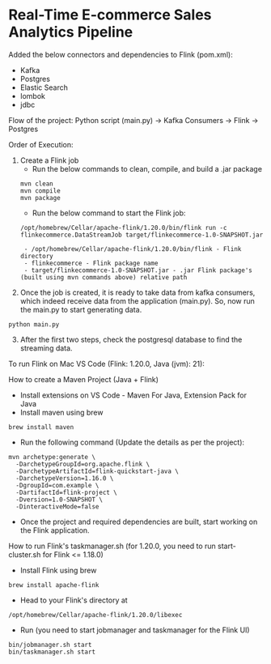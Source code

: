 # Real-Time E-commerce Sales Analytics Pipeline

Added the below connectors and dependencies to Flink (pom.xml):
- Kafka 
- Postgres
- Elastic Search
- lombok
- jdbc

Flow of the project:
Python script (main.py) -> Kafka Consumers -> Flink -> Postgres

Order of Execution:
1) Create a Flink job
    - Run the below commands to clean, compile, and build a .jar package
    ```
    mvn clean
    mvn compile
    mvn package
    ```
    - Run the below command to start the Flink job:
    ```
    /opt/homebrew/Cellar/apache-flink/1.20.0/bin/flink run -c flinkecommerce.DataStreamJob target/flinkecommerce-1.0-SNAPSHOT.jar
    ```
        - /opt/homebrew/Cellar/apache-flink/1.20.0/bin/flink - Flink directory
        - flinkecommerce - Flink package name
        - target/flinkecommerce-1.0-SNAPSHOT.jar - .jar Flink package's (built using mvn commands above) relative path

2) Once the job is created, it is ready to take data from kafka consumers, which indeed receive data from the application (main.py). So, now run the main.py to start generating data.
```
python main.py
```

3) After the first two steps, check the postgresql database to find the streaming data. 



To run Flink on Mac VS Code (Flink: 1.20.0, Java (jvm): 21):

How to create a Maven Project (Java + Flink)
- Install extensions on VS Code - Maven For Java, Extension Pack for Java
- Install maven using brew 
```
brew install maven
```
- Run the following command (Update the details as per the project):
```
mvn archetype:generate \
  -DarchetypeGroupId=org.apache.flink \
  -DarchetypeArtifactId=flink-quickstart-java \
  -DarchetypeVersion=1.16.0 \
  -DgroupId=com.example \
  -DartifactId=flink-project \
  -Dversion=1.0-SNAPSHOT \
  -DinteractiveMode=false
```
- Once the project and required dependencies are built, start working on the Flink application. 

How to run Flink's taskmanager.sh (for 1.20.0, you need to run start-cluster.sh for Flink <= 1.18.0)
- Install Flink using brew
```
brew install apache-flink
```
- Head to your Flink's directory at 
```
/opt/homebrew/Cellar/apache-flink/1.20.0/libexec
```
- Run (you need to start jobmanager and taskmanager for the Flink UI)
```
bin/jobmanager.sh start
bin/taskmanager.sh start
```
